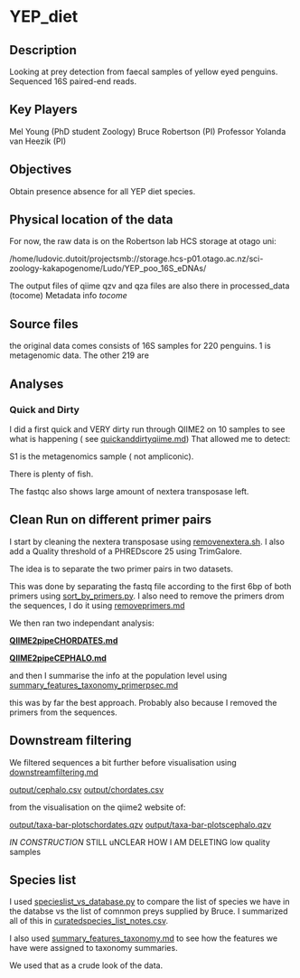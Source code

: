 # YEP_diet

## Description
Looking at prey detection from faecal samples of yellow eyed penguins. Sequenced 16S paired-end reads.

## Key Players
Mel Young (PhD student Zoology)
Bruce Robertson (PI)
Professor Yolanda van Heezik (PI)

## Objectives
Obtain presence absence for all YEP diet species.

## Physical location of the data
For now, the raw data is on the Robertson lab HCS storage  at otago uni:

/home/ludovic.dutoit/projectsmb://storage.hcs-p01.otago.ac.nz/sci-zoology-kakapogenome/Ludo/YEP_poo_16S_eDNAs/

The output files of qiime qzv and qza files are also there in processed_data (tocome)
Metadata info *tocome*

## Source files
the original data comes consists of 16S samples for 220 penguins. 1 is metagenomic data. The other 219 are 
## Analyses

### Quick and Dirty

I did a first quick and VERY dirty run through QIIME2 on 10 samples to see what is happening ( see [quickanddirtyqiime.md](quickanddirtyqiime.md))
That allowed me to detect:

S1 is the metagenomics sample ( not ampliconic).

There is plenty of fish.

The fastqc also shows large amount of nextera transposase left.




## Clean Run on different primer pairs

I start by cleaning the nextera transposase using [removenextera.sh](removenextera.sh). I also add a Quality threshold of a PHREDscore 25 using TrimGalore.

The idea is to separate the two primer pairs in two datasets.

This was done by separating the fastq file according to the first 6bp of both primers using [sort_by_primers.py](sort_by_primers.py). I also need to remove the primers drom the sequences, I do it using [removeprimers.md](removeprimers.md)

We then ran two independant analysis:

**[QIIME2pipeCHORDATES.md](QIIME2pipeCHORDATES.md)**

**[QIIME2pipeCEPHALO.md](QIIME2pipeCEPHALO.md)**

and then I summarise the info at the population level using [summary_features_taxonomy_primerpsec.md](summary_features_taxonomy_primerpsec.md)

this was by far the best approach. Probably also  because I removed the primers from the sequences.






## Downstream filtering

We filtered sequences a bit further before visualisation using [downstreamfiltering.md](downstreamfiltering.md)

[output/cephalo.csv](output/cephalo.csv)
[output/chordates.csv](output/chordates.csv)

from the visualisation on the qiime2 website of:

[output/taxa-bar-plotschordates.qzv](output/taxa-bar-plotschordates.qzv)
[output/taxa-bar-plotscephalo.qzv](output/taxa-bar-plotscephalo.qzv)



*IN CONSTRUCTION* STILL uNCLEAR HOW I AM DELETING low quality samples

## Species list

I used [specieslist_vs_database.py](specieslist_vs_database.py) to compare the list of species we have in the databse vs the list of comnmon preys supplied by Bruce. I summarized all of this in [curatedspecies_list_notes.csv](output/statusofdetectability44.xlsx).

I also used [summary_features_taxonomy.md](summary_features_taxonomy.md) to see how the features we have were assigned to taxonomy summaries.

We used that as a crude look of the data.
